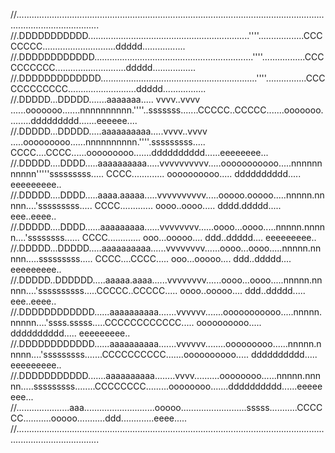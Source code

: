 //.............................................................................................................................................................
//.DDDDDDDDDDD................................................................''''..................CCCCCCCC.............................ddddd.................
//.DDDDDDDDDDDD...............................................................''''.................CCCCCCCCCC............................ddddd.................
//.DDDDDDDDDDDDD..............................................................''''................CCCCCCCCCCCC...........................ddddd.................
//.DDDDD...DDDDD.......aaaaaaa..... vvvv..vvvv ......ooooooo.......nnnnnnnnnn.''''..sssssss.......CCCCC..CCCCC.......ooooooo.........ddddddddd.......eeeeee....
//.DDDDD...DDDDD.....aaaaaaaaaa.....vvvv..vvvv .....ooooooooo......nnnnnnnnnn.''''.sssssssss..... CCCC....CCCC......ooooooooo.......dddddddddd......eeeeeeee...
//.DDDDD....DDDD.....aaaaaaaaaa.....vvvvvvvvvv.....ooooooooooo.....nnnnnnnnnnn'''''sssssssss..... CCCC............. oooooooooo..... dddddddddd..... eeeeeeeee..
//.DDDDD....DDDD.....aaaa.aaaaa.....vvvvvvvvvv.....ooooo.ooooo.....nnnnn.nnnnn....'sssssssss..... CCCC............. oooo..oooo..... dddd.ddddd..... eee..eeee..
//.DDDDD....DDDD......aaaaaaaaa......vvvvvvvv......oooo...oooo.....nnnnn.nnnnn....'ssssssss...... CCCC............. ooo...ooooo.... ddd..ddddd.... eeeeeeeee..
//.DDDDD...DDDDD.....aaaaaaaaaa......vvvvvvvv......oooo...oooo.....nnnnn.nnnnn.....sssssssss..... CCCC....CCCC..... ooo...ooooo.... ddd..ddddd.... eeeeeeeee..
//.DDDDD..DDDDDD.....aaaaa.aaaa......vvvvvvvv......oooo...oooo.....nnnnn.nnnnn....'ssssssssss.....CCCCC..CCCCC..... oooo..ooooo.... ddd..ddddd..... eee..eeee..
//.DDDDDDDDDDDD......aaaaaaaaaa.......vvvvvv.......ooooooooooo.....nnnnn.nnnnn....'ssss.sssss.....CCCCCCCCCCCC..... oooooooooo..... dddddddddd..... eeeeeeeee..
//.DDDDDDDDDDDD......aaaaaaaaaa.......vvvvvv........ooooooooo......nnnnn.nnnnn....'sssssssss.......CCCCCCCCCC.......oooooooooo..... dddddddddd..... eeeeeeeee..
//.DDDDDDDDDDD.......aaaaaaaaaa........vvvv..........oooooooo......nnnnn.nnnnn.....sssssssss........CCCCCCCC.........oooooooo.......dddddddddd......eeeeeeee...
//.....................aaa............................ooooo..........................sssss...........CCCCCC...........ooooo...........ddd.............eeee.....
//.............................................................................................................................................................

